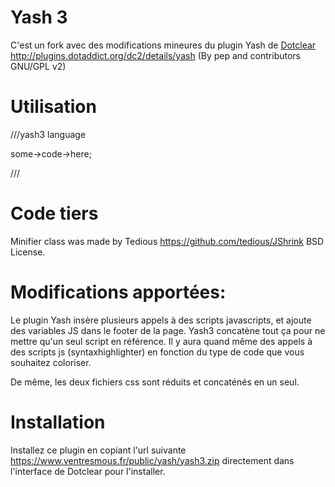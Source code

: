 # Yash 3
C'est un fork avec des modifications mineures du plugin Yash de [Dotclear](https://fr.dotclear.org/ "dotclear") http://plugins.dotaddict.org/dc2/details/yash (By pep and contributors GNU/GPL v2)

# Utilisation

 ///yash3 language
 
 some->code->here;
 
 ///

# Code tiers
Minifier class was made  by Tedious https://github.com/tedious/JShrink BSD License.

# Modifications apportées:

Le plugin Yash insère plusieurs appels à des scripts javascripts, et ajoute des variables JS dans le footer de la page.
Yash3 concatène tout ça pour ne mettre qu'un seul script en référence.
Il y aura quand même des appels à des scripts js (syntaxhighlighter) en fonction du type de code que vous souhaitez coloriser.

De même, les deux fichiers css sont réduits et concaténés en un seul.

# Installation
Installez ce plugin en copiant l'url suivante https://www.ventresmous.fr/public/yash/yash3.zip directement dans l'interface de Dotclear pour l'installer.
